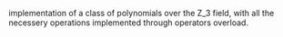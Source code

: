 implementation of a class of polynomials over the Z_3 field, with all the necessery operations implemented through operators overload.
